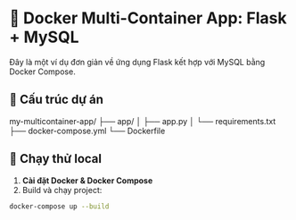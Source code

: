 # 🐳 Docker Multi-Container App: Flask + MySQL

Đây là một ví dụ đơn giản về ứng dụng Flask kết hợp với MySQL bằng Docker Compose.

## 📁 Cấu trúc dự án
my-multicontainer-app/ ├── app/ │ ├── app.py │ └── requirements.txt ├── docker-compose.yml └── Dockerfile


## 🚀 Chạy thử local

1. **Cài đặt Docker & Docker Compose**
2. Build và chạy project:

```bash
docker-compose up --build
